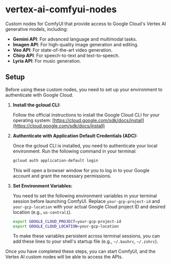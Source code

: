 # vertex-ai-comfyui-nodes

Custom nodes for ComfyUI that provide access to Google Cloud's Vertex AI generative models, including:

*   **Gemini API**: For advanced language and multimodal tasks.
*   **Imagen API**: For high-quality image generation and editing.
*   **Veo API**: For state-of-the-art video generation.
*   **Chirp API**: For speech-to-text and text-to-speech.
*   **Lyria API**: For music generation.

## Setup

Before using these custom nodes, you need to set up your environment to authenticate with Google Cloud.

1.  **Install the gcloud CLI:**

    Follow the official instructions to install the Google Cloud CLI for your operating system: [https://cloud.google.com/sdk/docs/install](https://cloud.google.com/sdk/docs/install)

2.  **Authenticate with Application Default Credentials (ADC):**

    Once the gcloud CLI is installed, you need to authenticate your local environment. Run the following command in your terminal:

    ```bash
    gcloud auth application-default login
    ```

    This will open a browser window for you to log in to your Google account and grant the necessary permissions.

3.  **Set Environment Variables:**

    You need to set the following environment variables in your terminal session before launching ComfyUI. Replace `your-gcp-project-id` and `your-gcp-location` with your actual Google Cloud project ID and desired location (e.g., `us-central1`).

    ```bash
    export GOOGLE_CLOUD_PROJECT=your-gcp-project-id
    export GOOGLE_CLOUD_LOCATION=your-gcp-location
    ```

    To make these variables persistent across terminal sessions, you can add these lines to your shell's startup file (e.g., `~/.bashrc`, `~/.zshrc`).

Once you have completed these steps, you can start ComfyUI, and the Vertex AI custom nodes will be able to access the APIs.